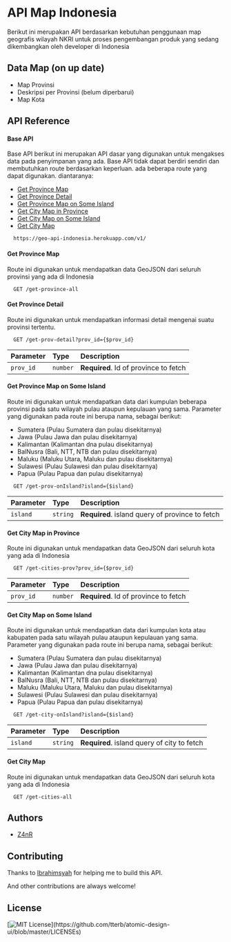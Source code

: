 
# API Map Indonesia
Berikut ini merupakan API berdasarkan kebutuhan penggunaan map geografis wilayah NKRI untuk proses pengembangan produk yang sedang dikembangkan oleh developer di Indonesia


## Data Map (on up date)

 - Map Provinsi
 - Deskripsi per Provinsi (belum diperbarui)
 - Map Kota


## API Reference

#### Base API
Base API berikut ini merupakan API dasar yang digunakan untuk mengakses data pada penyimpanan yang ada. Base API tidak dapat berdiri sendiri dan membutuhkan route berdasarkan keperluan. ada beberapa route yang dapat digunakan. diantaranya:

- [Get Province Map](#get-province-map)
- [Get Province Detail](#get-province-detail)
- [Get Province Map on Some Island](#get-province-map-on-some-island)
- [Get City Map in Province](#get-city-map-in-province)
- [Get City Map on Some Island](#get-city-map-on-some-island)
- [Get City Map](#get-city-map)

```http
  https://geo-api-indonesia.herokuapp.com/v1/
```

#### Get Province Map

Route ini digunakan untuk mendapatkan data GeoJSON dari seluruh provinsi yang ada di Indonesia

```http
  GET /get-province-all
```


#### Get Province Detail

Route ini digunakan untuk mendapatkan informasi detail mengenai suatu provinsi tertentu.

```http
  GET /get-prov-detail?prov_id={$prov_id}
```

| Parameter | Type     | Description                       |
| :-------- | :------- | :-------------------------------- |
| `prov_id`      | `number` | **Required**. Id of province to fetch |

#### Get Province Map on Some Island

Route ini digunakan untuk mendapatkan data dari kumpulan beberapa provinsi pada satu wilayah pulau ataupun kepulauan yang sama. Parameter yang digunakan pada route ini berupa nama, sebagai berikut:

- Sumatera (Pulau Sumatera dan pulau disekitarnya)
- Jawa (Pulau Jawa dan pulau disekitarnya)
- Kalimantan (Kalimantan dna pulau disekitarnya)
- BalNusra (Bali, NTT, NTB dan pulau disekitarnya)
- Maluku (Maluku Utara, Maluku dan pulau disekitarnya)
- Sulawesi (Pulau Sulawesi dan pulau disekitarnya)
- Papua (Pulau Papua dan pulau disekitarnya)

```http
  GET /get-prov-onIsland?island={$island}
```

| Parameter | Type     | Description                       |
| :-------- | :------- | :-------------------------------- |
| `island`      | `string` | **Required**. island query of province to fetch |


#### Get City Map in Province

Route ini digunakan untuk mendapatkan data GeoJSON dari seluruh kota yang ada di Indonesia

```http
  GET /get-cities-prov?prov_id={$prov_id}
```

| Parameter | Type     | Description                       |
| :-------- | :------- | :-------------------------------- |
| `prov_id`      | `number` | **Required**. Id of province to fetch |


#### Get City Map on Some Island

Route ini digunakan untuk mendapatkan data dari kumpulan kota atau kabupaten pada satu wilayah pulau ataupun kepulauan yang sama. Parameter yang digunakan pada route ini berupa nama, sebagai berikut:

- Sumatera (Pulau Sumatera dan pulau disekitarnya)
- Jawa (Pulau Jawa dan pulau disekitarnya)
- Kalimantan (Kalimantan dna pulau disekitarnya)
- BalNusra (Bali, NTT, NTB dan pulau disekitarnya)
- Maluku (Maluku Utara, Maluku dan pulau disekitarnya)
- Sulawesi (Pulau Sulawesi dan pulau disekitarnya)
- Papua (Pulau Papua dan pulau disekitarnya)

```http
  GET /get-city-onIsland?island={$island}
```

| Parameter | Type     | Description                       |
| :-------- | :------- | :-------------------------------- |
| `island`      | `string` | **Required**. island query of city to fetch |

#### Get City Map

Route ini digunakan untuk mendapatkan data GeoJSON dari seluruh kota yang ada di Indonesia

```http
  GET /get-cities-all
```


## Authors

- [Z4nR](https://github.com/Z4nR)


## Contributing
Thanks to [Ibrahimsyah](https://github.com/Ibrahimsyah) for helping me to build this API.

And other contributions are always welcome!


## License

[![MIT License](https://img.shields.io/apm/l/atomic-design-ui.svg?)](https://github.com/tterb/atomic-design-ui/blob/master/LICENSEs)

